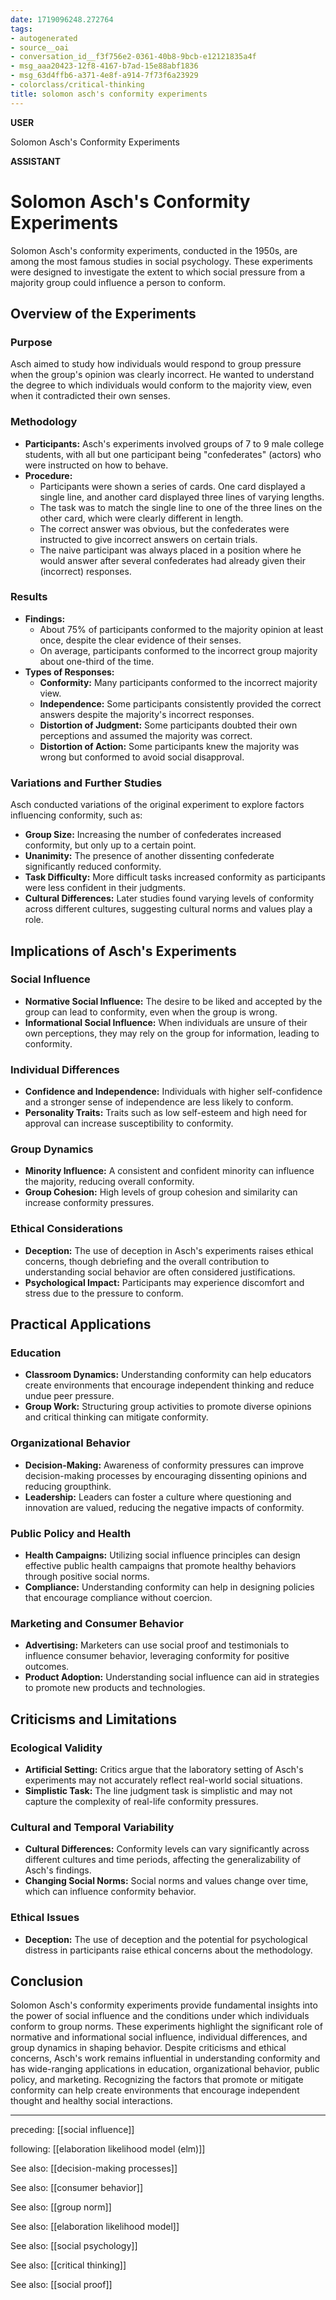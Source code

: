 ```yaml
---
date: 1719096248.272764
tags:
- autogenerated
- source__oai
- conversation_id__f3f756e2-0361-40b8-9bcb-e12121835a4f
- msg_aaa20423-12f8-4167-b7ad-15e88abf1836
- msg_63d4ffb6-a371-4e8f-a914-7f73f6a23929
- colorclass/critical-thinking
title: solomon asch's conformity experiments
---
```


**USER**

Solomon Asch's Conformity Experiments


**ASSISTANT**

# Solomon Asch's Conformity Experiments

Solomon Asch's conformity experiments, conducted in the 1950s, are among the most famous studies in social psychology. These experiments were designed to investigate the extent to which social pressure from a majority group could influence a person to conform.

## Overview of the Experiments

### Purpose
Asch aimed to study how individuals would respond to group pressure when the group's opinion was clearly incorrect. He wanted to understand the degree to which individuals would conform to the majority view, even when it contradicted their own senses.

### Methodology
- **Participants:** Asch's experiments involved groups of 7 to 9 male college students, with all but one participant being "confederates" (actors) who were instructed on how to behave.
- **Procedure:**
  - Participants were shown a series of cards. One card displayed a single line, and another card displayed three lines of varying lengths.
  - The task was to match the single line to one of the three lines on the other card, which were clearly different in length.
  - The correct answer was obvious, but the confederates were instructed to give incorrect answers on certain trials.
  - The naive participant was always placed in a position where he would answer after several confederates had already given their (incorrect) responses.

### Results
- **Findings:**
  - About 75% of participants conformed to the majority opinion at least once, despite the clear evidence of their senses.
  - On average, participants conformed to the incorrect group majority about one-third of the time.
- **Types of Responses:**
  - **Conformity:** Many participants conformed to the incorrect majority view.
  - **Independence:** Some participants consistently provided the correct answers despite the majority's incorrect responses.
  - **Distortion of Judgment:** Some participants doubted their own perceptions and assumed the majority was correct.
  - **Distortion of Action:** Some participants knew the majority was wrong but conformed to avoid social disapproval.

### Variations and Further Studies
Asch conducted variations of the original experiment to explore factors influencing conformity, such as:
- **Group Size:** Increasing the number of confederates increased conformity, but only up to a certain point.
- **Unanimity:** The presence of another dissenting confederate significantly reduced conformity.
- **Task Difficulty:** More difficult tasks increased conformity as participants were less confident in their judgments.
- **Cultural Differences:** Later studies found varying levels of conformity across different cultures, suggesting cultural norms and values play a role.

## Implications of Asch's Experiments

### Social Influence
- **Normative Social Influence:** The desire to be liked and accepted by the group can lead to conformity, even when the group is wrong.
- **Informational Social Influence:** When individuals are unsure of their own perceptions, they may rely on the group for information, leading to conformity.

### Individual Differences
- **Confidence and Independence:** Individuals with higher self-confidence and a stronger sense of independence are less likely to conform.
- **Personality Traits:** Traits such as low self-esteem and high need for approval can increase susceptibility to conformity.

### Group Dynamics
- **Minority Influence:** A consistent and confident minority can influence the majority, reducing overall conformity.
- **Group Cohesion:** High levels of group cohesion and similarity can increase conformity pressures.

### Ethical Considerations
- **Deception:** The use of deception in Asch's experiments raises ethical concerns, though debriefing and the overall contribution to understanding social behavior are often considered justifications.
- **Psychological Impact:** Participants may experience discomfort and stress due to the pressure to conform.

## Practical Applications

### Education
- **Classroom Dynamics:** Understanding conformity can help educators create environments that encourage independent thinking and reduce undue peer pressure.
- **Group Work:** Structuring group activities to promote diverse opinions and critical thinking can mitigate conformity.

### Organizational Behavior
- **Decision-Making:** Awareness of conformity pressures can improve decision-making processes by encouraging dissenting opinions and reducing groupthink.
- **Leadership:** Leaders can foster a culture where questioning and innovation are valued, reducing the negative impacts of conformity.

### Public Policy and Health
- **Health Campaigns:** Utilizing social influence principles can design effective public health campaigns that promote healthy behaviors through positive social norms.
- **Compliance:** Understanding conformity can help in designing policies that encourage compliance without coercion.

### Marketing and Consumer Behavior
- **Advertising:** Marketers can use social proof and testimonials to influence consumer behavior, leveraging conformity for positive outcomes.
- **Product Adoption:** Understanding social influence can aid in strategies to promote new products and technologies.

## Criticisms and Limitations

### Ecological Validity
- **Artificial Setting:** Critics argue that the laboratory setting of Asch's experiments may not accurately reflect real-world social situations.
- **Simplistic Task:** The line judgment task is simplistic and may not capture the complexity of real-life conformity pressures.

### Cultural and Temporal Variability
- **Cultural Differences:** Conformity levels can vary significantly across different cultures and time periods, affecting the generalizability of Asch's findings.
- **Changing Social Norms:** Social norms and values change over time, which can influence conformity behavior.

### Ethical Issues
- **Deception:** The use of deception and the potential for psychological distress in participants raise ethical concerns about the methodology.

## Conclusion

Solomon Asch's conformity experiments provide fundamental insights into the power of social influence and the conditions under which individuals conform to group norms. These experiments highlight the significant role of normative and informational social influence, individual differences, and group dynamics in shaping behavior. Despite criticisms and ethical concerns, Asch's work remains influential in understanding conformity and has wide-ranging applications in education, organizational behavior, public policy, and marketing. Recognizing the factors that promote or mitigate conformity can help create environments that encourage independent thought and healthy social interactions.


---

preceding: [[social influence]]  


following: [[elaboration likelihood model (elm)]]

See also: [[decision-making processes]]


See also: [[consumer behavior]]


See also: [[group norm]]


See also: [[elaboration likelihood model]]


See also: [[social psychology]]


See also: [[critical thinking]]


See also: [[social proof]]